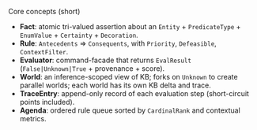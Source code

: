 Core concepts (short)

- **Fact**: atomic tri-valued assertion about an `Entity` + `PredicateType` + `EnumValue` + `Certainty` + `Decoration`.
- **Rule**: `Antecedents` ⇒ `Consequents`, with `Priority`, `Defeasible`, `ContextFilter`.
- **Evaluator**: command-facade that returns `EvalResult` (`False|Unknown|True` + provenance + score).
- **World**: an inference-scoped view of KB; forks on `Unknown` to create parallel worlds; each world has its own KB delta and trace.
- **TraceEntry**: append-only record of each evaluation step (short-circuit points included).
- **Agenda**: ordered rule queue sorted by `CardinalRank` and contextual metrics.
